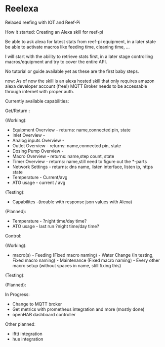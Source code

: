 # Reelexa
Relaxed reefing with IOT and Reef-Pi

How it started:
Creating an Alexa skill for reef-pi

Be able to ask alexa for latest stats from reef-pi equipment, in a later state be able to activate macros like feeding time, cleaning time, ...

I will start with the ability to retrieve stats first, in a later stage controlling macros/equipment and try to cover the entire API.

No tutorial or guide available yet as these are the first baby steps.

now:
As of now the skill is an alexa hosted skill that only requires amazon alexa developer account (free!)
MQTT Broker needs to be accessable through internet with proper auth.


Currently available capabilities:

Get/Return :

(Working):
- Equipment Overview - returns: name,connected pin, state
- Inlet Overview -
- Analog inputs Overview -
- Outlet Overview - returns: name,connected pin, state
- Dosing Pump Overview -
- Macro Overview - returns: name,step count, state
- Timer Overview - returns: name,still need to figure out the *-parts
- Network Settings - returns: dns name, listen interface, listen ip, https state
- Temperature - Current/avg
- ATO usage - current / avg

(Testing):
- Capabilites -(trouble with response json values with Alexa)

(Planned):
- Temperature - ?night time/day time?
- ATO usage - last run ?night time/day time?


Control:

(Working):
- macro(s) - Feeding (Fixed macro naming)
           - Water Change (In testing, Fixed macro naming)
           - Maintenance (Fixed macro naming)
           - Every other macro setup (without spaces in name, still fixing this)

(Testing):


(Planned):


In Progress:

- Change to MQTT broker
- Get metrics with prometheus integration and more (mostly done)
- openHAB dashboard controller

Other planned:
- ifttt integration
- hue integration
